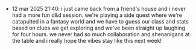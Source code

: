 - 12 mar 2025 21:40: i just came back from a friend's house and i never had a more fun d&d session. we're playing a side quest where we're catapulted in a fantasy world and we have to guess our class and stats based on clues we get exploring and we've been straight up laughing for four hours. we never had so much collaboration and shenanigans at the table and i really hope the vibes stay like this next week!